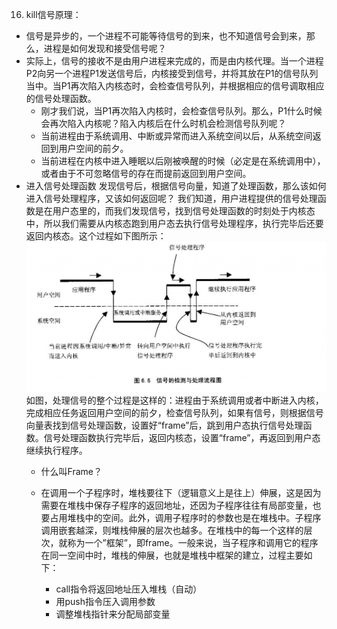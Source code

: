 
16. kill信号原理：
   - 信号是异步的，一个进程不可能等待信号的到来，也不知道信号会到来，那么，进程是如何发现和接受信号呢？
   - 实际上，信号的接收不是由用户进程来完成的，而是由内核代理。当一个进程P2向另一个进程P1发送信号后，内核接受到信号，并将其放在P1的信号队列当中。当P1再次陷入内核态时，会检查信号队列，并根据相应的信号调取相应的信号处理函数。
     - 刚才我们说，当P1再次陷入内核时，会检查信号队列。那么，P1什么时候会再次陷入内核呢？陷入内核后在什么时机会检测信号队列呢？
     - 当前进程由于系统调用、中断或异常而进入系统空间以后，从系统空间返回到用户空间的前夕。
     - 当前进程在内核中进入睡眠以后刚被唤醒的时候（必定是在系统调用中），或者由于不可忽略信号的存在而提前返回到用户空间。
   - 进入信号处理函数
     发现信号后，根据信号向量，知道了处理函数，那么该如何进入信号处理程序，又该如何返回呢？ 我们知道，用户进程提供的信号处理函数是在用户态里的，而我们发现信号，找到信号处理函数的时刻处于内核态中，所以我们需要从内核态跑到用户态去执行信号处理程序，执行完毕后还要返回内核态。这个过程如下图所示：
     ![2](./signal.jpg)
     如图，处理信号的整个过程是这样的：进程由于系统调用或者中断进入内核，完成相应任务返回用户空间的前夕，检查信号队列，如果有信号，则根据信号向量表找到信号处理函数，设置好“frame”后，跳到用户态执行信号处理函数。信号处理函数执行完毕后，返回内核态，设置“frame”，再返回到用户态继续执行程序。
     - 什么叫Frame？
     - 在调用一个子程序时，堆栈要往下（逻辑意义上是往上）伸展，这是因为需要在堆栈中保存子程序的返回地址，还因为子程序往往有局部变量，也要占用堆栈中的空间。此外，调用子程序时的参数也是在堆栈中。子程序调用嵌套越深，则堆栈伸展的层次也越多。在堆栈中的每一个这样的层次，就称为一个”框架”，即frame。一般来说，当子程序和调用它的程序在同一空间中时，堆栈的伸展，也就是堆栈中框架的建立，过程主要如下：

       - call指令将返回地址压入堆栈（自动）
       - 用push指令压入调用参数
       - 调整堆栈指针来分配局部变量

